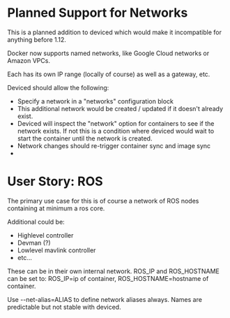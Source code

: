 Planned Support for Networks
============================

This is a planned addition to deviced which would make it incompatible for anything before 1.12.

Docker now supports named networks, like Google Cloud networks or Amazon VPCs.

Each has its own IP range (locally of course) as well as a gateway, etc.

Deviced should allow the following:

 - Specify a network in a "networks" configuration block
 - This additional network would be created / updated if it doesn't already exist.
 - Deviced will inspect the "network" option for containers to see if the network exists. If not this is a condition where deviced would wait to start the container until the network is created.
 - Network changes should re-trigger container sync and image sync
 - 

User Story: ROS
===============

The primary use case for this is of course a network of ROS nodes containing at minimum a ros core.

Additional could be:

 - Highlevel controller
 - Devman (?)
 - Lowlevel mavlink controller
 - etc...

These can be in their own internal network. ROS_IP and ROS_HOSTNAME can be set to: ROS_IP=ip of container, ROS_HOSTNAME=hostname of container.

Use --net-alias=ALIAS to define network aliases always. Names are predictable but not stable with deviced.
